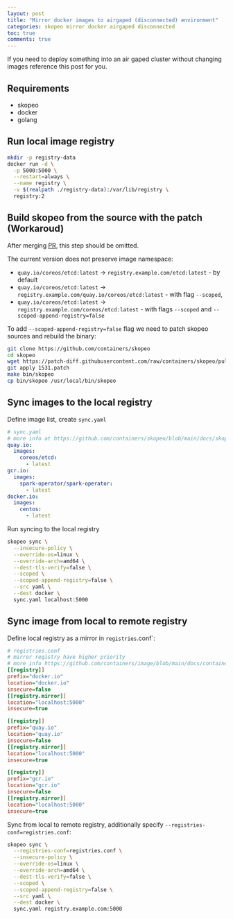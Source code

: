 ```yaml
---
layout: post
title: "Mirror docker images to airgaped (disconnected) environment"
categories: skopeo mirror docker airgaped disconnected
toc: true
comments: true
---
```


If you need to deploy something into an air gaped cluster without changing images reference this post for you.

## Requirements

* skopeo
* docker
* golang

## Run local image registry

```bash
mkdir -p registry-data
docker run -d \
  -p 5000:5000 \
  --restart=always \
  --name registry \
  -v $(realpath ./registry-data):/var/lib/registry \
  registry:2
```

## Build skopeo from the source with the patch (Workaroud)

After merging [PR](https://github.com/containers/skopeo/pull/1531), this step should be omitted.

The current version does not preserve image namespace:

* `quay.io/coreos/etcd:latest` -> `registry.example.com/etcd:latest` - by default
* `quay.io/coreos/etcd:latest` -> `registry.example.com/quay.io/coreos/etcd:latest` - with flag `--scoped`,
* `quay.io/coreos/etcd:latest` -> `registry.example.com/coreos/etcd:latest` - with flags `--scoped` and `--scoped-append-registry=false`

To add `--scoped-append-registry=false` flag we need to patch skopeo sources and rebuild the binary:

```bash
git clone https://github.com/containers/skopeo
cd skopeo
wget https://patch-diff.githubusercontent.com/raw/containers/skopeo/pull/1531.patch
git apply 1531.patch
make bin/skopeo
cp bin/skopeo /usr/local/bin/skopeo
```

## Sync images to the local registry

Define image list, create `sync.yaml`

```yaml
# sync.yaml
# more info at https://github.com/containers/skopeo/blob/main/docs/skopeo-sync.1.md#yaml-file-content-used-source-for---src-yaml
quay.io:
  images:
    coreos/etcd:
      - latest
gcr.io:
  images:
    spark-operator/spark-operator:
      - latest
docker.io:
  images:
    centos:
      - latest
```

Run syncing to the local registry

```bash
skopeo sync \
  --insecure-policy \
  --override-os=linux \
  --override-arch=amd64 \
  --dest-tls-verify=false \
  --scoped \
  --scoped-append-registry=false \
  --src yaml \
  --dest docker \
  sync.yaml localhost:5000
```

## Sync image from local to remote registry

Define local registry as a mirror in `registries`.conf`:

```ini
# registries.conf
# mirror registry have higher priority
# more info https://github.com/containers/image/blob/main/docs/containers-registries.conf.5.md#example
[[registry]]
prefix="docker.io"
location="docker.io"
insecure=false
[[registry.mirror]]
location="localhost:5000"
insecure=true

[[registry]]
prefix="quay.io"
location="quay.io"
insecure=false
[[registry.mirror]]
location="localhost:5000"
insecure=true

[[registry]]
prefix="gcr.io"
location="gcr.io"
insecure=false
[[registry.mirror]]
location="localhost:5000"
insecure=true
```

Sync from local to remote registry, additionally specify `--registries-conf=registries.conf`:

```bash
skopeo sync \
  --registries-conf=registries.conf \
  --insecure-policy \
  --override-os=linux \
  --override-arch=amd64 \
  --dest-tls-verify=false \
  --scoped \
  --scoped-append-registry=false \
  --src yaml \
  --dest docker \
  sync.yaml registry.example.com:5000
```
